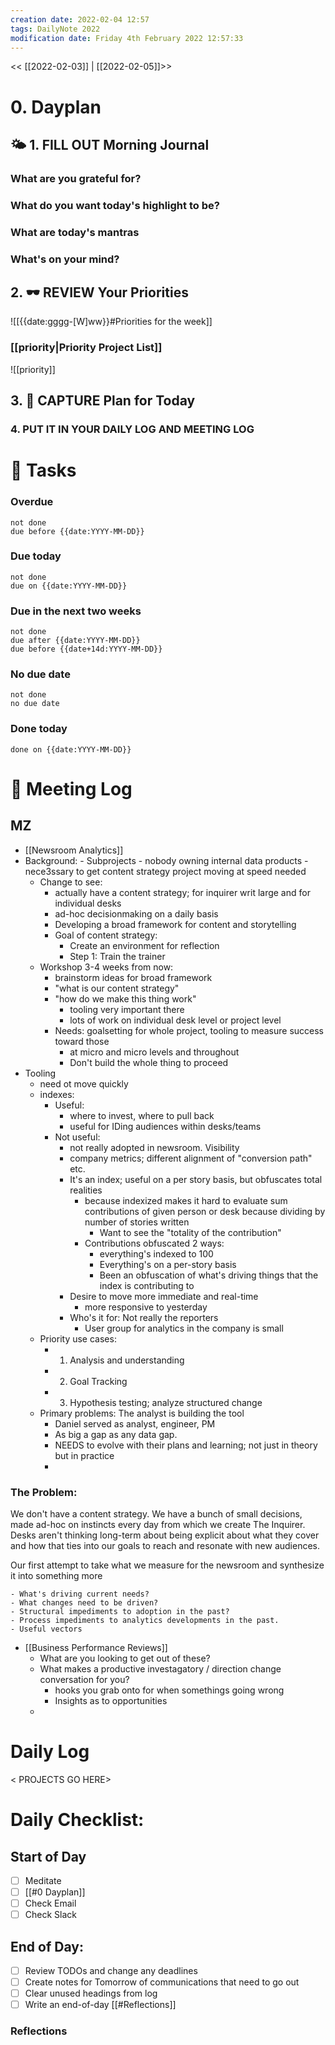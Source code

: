 ```yaml
---
creation date: 2022-02-04 12:57
tags: DailyNote 2022
modification date: Friday 4th February 2022 12:57:33
---
```


<< [[2022-02-03]] | [[2022-02-05]]>>

# 0. Dayplan 
## 🌤 1. **FILL OUT** Morning Journal
### What are you grateful for?


### What do you want today's highlight to be?


### What are today's mantras


### What's on your mind?


## 2. 🕶 **REVIEW** Your Priorities
![[{{date:gggg-[W]ww}}#Priorities for the week]]
### [[priority|Priority Project List]] 
![[priority]]

## 3. 📆 **CAPTURE** Plan for Today

### 4. PUT IT IN YOUR DAILY LOG AND MEETING LOG



# 📝 Tasks
### Overdue
```tasks
not done
due before {{date:YYYY-MM-DD}}
```

### Due today
```tasks
not done
due on {{date:YYYY-MM-DD}}
```

### Due in the next two weeks
```tasks
not done
due after {{date:YYYY-MM-DD}}
due before {{date+14d:YYYY-MM-DD}}
```

### No due date
```tasks
not done
no due date
```

### Done today
```tasks
done on {{date:YYYY-MM-DD}}
```


# 📰 Meeting Log


## MZ
- [[Newsroom Analytics]]
- Background:
		- Subprojects - nobody owning internal data products
		- nece3ssary to get content strategy project moving at speed needed
	- Change to see:
		- actually have a content strategy; for inquirer writ large and for individual desks
		- ad-hoc decisionmaking on a daily basis
		- Developing a broad framework for content and storytelling
		- Goal of content strategy:
			- Create an environment for reflection
			- Step 1: Train the trainer
	- Workshop 3-4 weeks from now:
		- brainstorm ideas for broad framework
		- "what is our content strategy"
		- "how do we make this thing work"
			- tooling very important there
			- lots of work on individual desk level or project level
		- Needs: goalsetting for whole project, tooling to measure success toward those
			- at micro and micro levels and throughout
			- Don't build the whole thing to proceed
- Tooling
	- need ot move quickly
	- indexes:
		- Useful:
			- where to invest, where to pull back
			- useful for IDing audiences within desks/teams
		- Not useful:
			- not really adopted in newsroom. Visibility
			- company metrics; different alignment of "conversion path" etc.
			- It's an index; useful on a per story basis, but obfuscates total realities
				- because indexized makes it hard to evaluate sum contributions of given person or desk because dividing by number of stories written
					- Want to see the "totality of the contribution"
				- Contributions obfuscated 2 ways:
					- everything's indexed to 100
					- Everything's on a per-story basis
					- Been an obfuscation of what's driving things that the index is contributing to
			- Desire to move more immediate and real-time
				- more responsive to yesterday
			- Who's it for: Not really the reporters
				- User group for analytics in the company is small
	- Priority use cases:
		- 1. Analysis and understanding
		- 2. Goal Tracking
		- 3. Hypothesis testing; analyze structured change
	- Primary problems: The analyst is building the tool
		- Daniel served as analyst, engineer, PM
		- As big a gap as any data gap. 
		- NEEDS to evolve with their plans and learning; not just in theory but in practice
		- 
### The Problem:
We don't have a content strategy. We have a bunch of small decisions, made ad-hoc on instincts every day from which we create The Inquirer. Desks aren't thinking long-term about being explicit about what they cover and how that ties into our goals to reach and resonate with new audiences.

Our first attempt to take what we measure for the newsroom and synthesize it into something more 



	- What's driving current needs?
	- What changes need to be driven?
	- Structural impediments to adoption in the past?
	- Process impediments to analytics developments in the past.
	- Useful vectors
- [[Business Performance Reviews]]
	- What are you looking to get out of these?
	- What makes a productive investagatory / direction change conversation for you?
		- hooks you grab onto for when somethings going wrong
		- Insights as to opportunities
	- 
# Daily Log
< PROJECTS GO HERE>


# Daily Checklist:
## Start of Day
- [ ] Meditate
- [ ] [[#0 Dayplan]]
- [ ] Check Email
- [ ] Check Slack

## End of Day:
- [ ] Review TODOs and change any deadlines
- [ ] Create notes for Tomorrow of communications that need to go out
- [ ] Clear unused headings from log
- [ ] Write an end-of-day [[#Reflections]]

### Reflections
